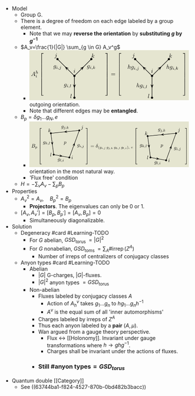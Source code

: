 - Model
	- Group G.
	- There is a degree of freedom on each edge labeled by a group element.
		- Note that we may **reverse the orientation** by **substituting $g$ by $g^{-1}$**
	- $A_v=\frac{1}{|G|} \sum_{g \in G} A_v^g$
		- ![image.png](../assets/image_1671109047284_0.png)
		  outgoing orientation.
		- Note that different edges may be **entangled**.
	- $B_p=\delta g_1 ... g_N, e$
		- ![image.png](../assets/image_1671108991839_0.png)
		  orientation in the most natural way.
		- 'Flux free' condition
	- $H=-\sum_{v } A_v-\sum_{p } B_p$
- Properties
	- $A_v^2=A_v, \quad B_p^2=B_p$
		- **Projectors**. The eigenvalues can only be 0 or 1.
	- $\left[A_v, A_v'\right]=\left[B_p, B_{p^{\prime}}\right]=\left[A_v, B_p\right]=0$
		- Simultaneously diagonalizable.
- Solution
	- Degeneracy #card #Learning-TODO
		- For $G$ abelian, $G S D_{\text {torus }}=|G|^2$
		- For $G$ nonabelian, $G S D_{\text {toms }}=\sum_A \# \operatorname{irrep}\left(Z^A\right)$
			- Number of irreps of centralizers of conjugacy classes
	- Anyon types #card #Learning-TODO
		- Abelian
			- $|G|$ G-charges, $|G|$-fluxes.
			- $|G|^2$ anyon types $=G S D_{\text {torus }}$
		- Non-abelian
			- Fluxes labeled by conjugacy classes $A$
				- Action of $A^v_h$ takes $g_1...g_n$ to $hg_1...g_nh^{-1}$
				- $A^v$ is the equal sum of all 'inner automorphisms'
			- Charges labeled by irreps of $Z^A$
			- Thus each anyon labeled by a **pair** $(A, \mu)$.
			- Wan argued from a gauge theory perspective.
				- Flux <-> [[Holonomy]]. Invariant under gauge transformations where $h \rightarrow g h g^{-1}$.
				- Charges shall be invariant under the actions of fluxes.
			- ### Still $\text{\# anyon types}=GSD_{torus}$
- Quantum double [[Category]]
	- See ((63744ba1-f824-4527-870b-0bd482b3bacc))